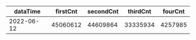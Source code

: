 |dataTime|firstCnt|secondCnt|thirdCnt|fourCnt|
|-|-|-|-|-|
|2022-06-12|45060612|44609864|33335934|4257985|
